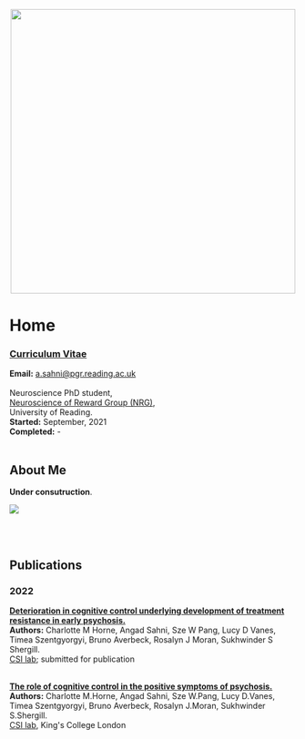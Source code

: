 
<p align="center"><img src="https://i.pinimg.com/736x/3c/83/8e/3c838eff44039469a76d9b65fa4ef06f.jpg" style="height:500px"></p>

# Home
### [Curriculum Vitae](https://angadsahni93.github.io/pdfs/CV.pdf)
**Email:** <a href= "mailto: a.sahni@pgr.reading.ac.uk">a.sahni@pgr.reading.ac.uk</a> 
<br>
<br>
Neuroscience PhD student,<br>
[Neuroscience of Reward Group (NRG)](https://www.nrg-lab.co.uk/),<br> 
University of Reading.<br>
**Started:** September, 2021 <br>
**Completed:** - 
<br>
<br>

## About Me
**Under consutruction**.

![](https://c.tenor.com/v74OLsf4a7UAAAAM/agnes-sorry.gif)

<!-- My first degree was an integrated-MSc in Neuroscience from UCL. -->

<br>
<br>

## Publications

### 2022
**<u>Deterioration in cognitive control underlying development of treatment resistance in early psychosis.</u>** <br>
**Authors:** Charlotte M Horne, Angad Sahni, Sze W Pang, Lucy D Vanes, Timea Szentgyorgyi, Bruno Averbeck, Rosalyn J Moran, Sukhwinder S Shergill. <br>
[CSI lab](http://www.csilab.org/); submitted for publication
<br>
<br>

**[<u>The role of cognitive control in the positive symptoms of psychosis.</u>](https://doi.org/10.1016/j.nicl.2022.103004)** <br>
**Authors:** Charlotte M.Horne, Angad Sahni, Sze W.Pang, Lucy D.Vanes, Timea Szentgyorgyi, Bruno Averbeck, Rosalyn J.Moran, Sukhwinder S.Shergill. <br>
[CSI lab](http://www.csilab.org/), King's College London


<br>  
<br>  
<br>  
<br>  
<br>  
<br>  
